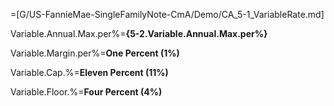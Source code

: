 =[G/US-FannieMae-SingleFamilyNote-CmA/Demo/CA_5-1_VariableRate.md]

Variable.Annual.Max.per%=<b>{5-2.Variable.Annual.Max.per%}</b>

Variable.Margin.per%=<b>One Percent (1%)</b>

Variable.Cap.%=<b>Eleven Percent (11%)</b>

Variable.Floor.%=<b>Four Percent (4%)</b>

